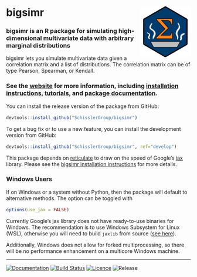 
<!-- README.md is generated from README.Rmd. Please edit that file -->

# bigsimr <a href='https://github.com/SchisslerGroup/bigsimr'><img src='man/figures/logo.png' align="right" height="139" /></a>

### bigsimr is an R package for simulating high-dimensional multivariate data with arbitrary marginal distributions

bigsimr lets you simulate multivariate data given a correlation matrix
and a list of distributions. The correlation matrix can be of type
Pearson, Spearman, or Kendall.

### See the [website](https://schisslergroup.github.io/bigsimr/) for more information, including [installation instructions](https://schisslergroup.github.io/bigsimr/articles/install-bigsimr.html), [tutorials](https://schisslergroup.github.io/bigsimr/articles/using-rvec.html), and [package documentation](https://schisslergroup.github.io/bigsimr/reference/index.html).

You can install the release version of the package from GitHub:

``` r
devtools::install_github("SchisslerGroup/bigsimr")
```

To get a bug fix or to use a new feature, you can install the
development version from GitHub:

``` r
devtools::install_github("SchisslerGroup/bigsimr", ref="develop")
```

This package depends on
[reticulate](https://rstudio.github.io/reticulate/) to draw on the speed
of Google’s [jax](https://github.com/google/jax) library. Please see the
[bigsimr installation
instructions](https://schisslergroup.github.io/bigsimr/articles/install-bigsimr.html)
for more details.

### Windows Users

If on Windows or a system without Python, then the package will default
to alternative methods. The option can be toggled with

``` r
options(use_jax = FALSE)
```

Currently Google’s jax library does not have ready-to-use binaries for
Windows. The recommendation is to use Windows Subsystem for Linux (WSL),
otherwise you will need to build `jaxlib` from source ([see
here](https://jax.readthedocs.io/en/latest/developer.html#additional-notes-for-building-jaxlib-from-source-on-windows)).

Additionally, Windows does not allow for forked multiprocessing, so
there will be no performance enhancement on a multicore Windows machine.

-----

<!-- badges: start -->

[![Documentation](https://img.shields.io/badge/docs-release-blue.svg)](https://schisslergroup.github.io/bigsimr/reference/index.html)
[![Build
Status](https://travis-ci.com/SchisslerGroup/bigsimr.svg?branch=master)](https://travis-ci.com/SchisslerGroup/bigsimr)
[![Licence](https://img.shields.io/github/license/schisslergroup/bigsimr)](https://choosealicense.com/licenses/gpl-3.0/)
![Release](https://img.shields.io/github/v/tag/schisslergroup/bigsimr?label=release&sort=semver)
<!-- badges: end -->
